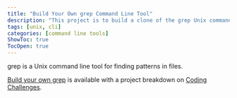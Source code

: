 ```yaml
---
title: "Build Your Own grep Command Line Tool"
description: "This project is to build a clone of the grep Unix command line tool."
tags: [unix, cli]
categories: [command line tools]
ShowToc: true
TocOpen: true
---
```


grep is a Unix command line tool for finding patterns in files.

<!--more-->

[Build your own grep](https://codingchallenges.fyi/challenges/challenge-grep) is available with a project breakdown on [Coding Challenges](https://codingchallenges.fyi/).